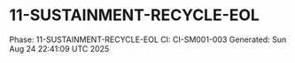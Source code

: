 # 11-SUSTAINMENT-RECYCLE-EOL
Phase: 11-SUSTAINMENT-RECYCLE-EOL
CI: CI-SM001-003
Generated: Sun Aug 24 22:41:09 UTC 2025
